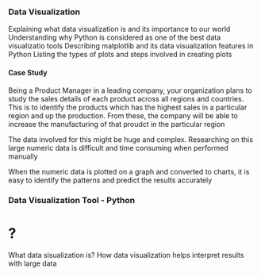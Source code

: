 ###  Data Visualization
Explaining what data visualization is and its importance to our world
Understanding why Python is considered as one of the best data visualizatio tools
Describing matplotlib and its data visualization features in Python
Listing the types of plots and steps involved in creating plots

#### Case Study
Being a Product Manager in a leading company, your organization plans to study the sales details of each product across all regions and countries. This is to identify the products which has the highest sales in a particular region and up the production. From these, the company will be able to increase the manufacturing of that proudct in the particular region

The data involved for this might be huge and complex. Researching on this large numeric data is difficult and time consuming when performed manually

When the numeric data is plotted on a graph and converted to charts, it is easy to identify the patterns and predict the results accurately

### Data Visualization Tool - Python



#                ?

What data sisualization is?
How data visualization helps interpret results with large data

